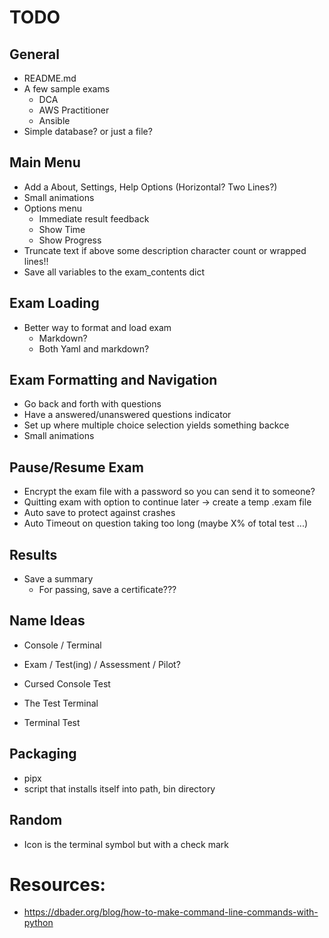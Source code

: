 # TODO 

## General
- README.md
- A few sample exams
  - DCA
  - AWS Practitioner
  - Ansible
- Simple database? or just a file?

## Main Menu
- Add a About, Settings, Help Options (Horizontal? Two Lines?)
- Small animations
- Options menu
  - Immediate result feedback
  - Show Time
  - Show Progress
- Truncate text if above some description character count or wrapped lines!!
- Save all variables to the exam_contents dict

## Exam Loading
- Better way to format and load exam
  - Markdown?
  - Both Yaml and markdown?

## Exam Formatting and Navigation
- Go back and forth with questions
- Have a answered/unanswered questions indicator 
- Set up where multiple choice selection yields something backce
- Small animations

## Pause/Resume Exam
- Encrypt the exam file with a password so you can send it to someone?
- Quitting exam with option to continue later -> create a temp .exam file
- Auto save to protect against crashes
- Auto Timeout on question taking too long (maybe X% of total test ...)

## Results
- Save a summary
  - For passing, save a certificate???


## Name Ideas
  - Console / Terminal
  - Exam / Test(ing) / Assessment / Pilot?
  - Cursed Console Test

  - The Test Terminal
  - Terminal Test

## Packaging
- pipx
- script that installs itself into path, bin directory

## Random
- Icon is the terminal symbol but with a check mark


# Resources:
- https://dbader.org/blog/how-to-make-command-line-commands-with-python
